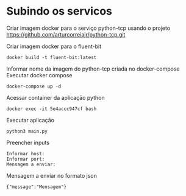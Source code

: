 # Subindo os servicos
Criar imagem docker para o serviço python-tcp usando  o projeto https://github.com/arturcorreiajr/python-tcp.git 

Criar imagem docker para o fluent-bit 
```console 
docker build -t fluent-bit:latest
```

Informar nome da imagem  do python-tcp  criada no docker-compose 
Executar docker compose
```console 
docker-compose up -d
```

Acessar container da aplicaçāo python
```console 
docker exec -it 5e4accc947cf bash
```

Executar aplicaçāo
```console 
python3 main.py
```

Preencher inputs
```console 
Informar host:
Informar port:
Mensagem a enviar:
```

Mensagem a enviar no formato json
```console 
{"message":"Mensagem"}
```


